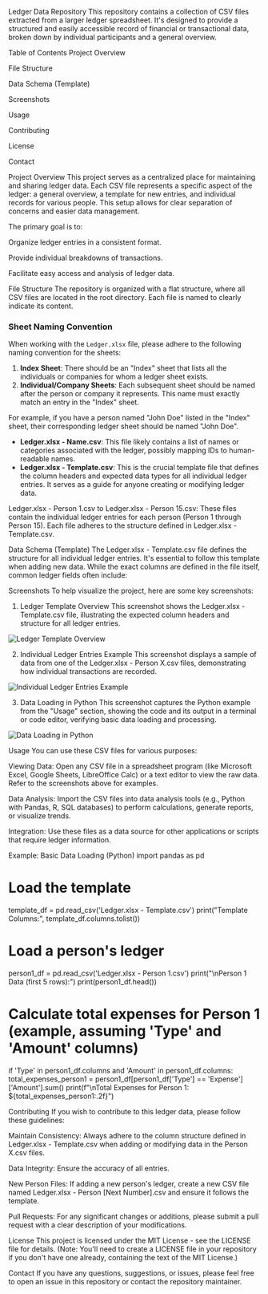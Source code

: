 Ledger Data Repository
This repository contains a collection of CSV files extracted from a larger ledger spreadsheet. It's designed to provide a structured and easily accessible record of financial or transactional data, broken down by individual participants and a general overview.

Table of Contents
Project Overview

File Structure

Data Schema (Template)

Screenshots

Usage

Contributing

License

Contact

Project Overview
This project serves as a centralized place for maintaining and sharing ledger data. Each CSV file represents a specific aspect of the ledger: a general overview, a template for new entries, and individual records for various people. This setup allows for clear separation of concerns and easier data management.

The primary goal is to:

Organize ledger entries in a consistent format.

Provide individual breakdowns of transactions.

Facilitate easy access and analysis of ledger data.

File Structure
The repository is organized with a flat structure, where all CSV files are located in the root directory. Each file is named to clearly indicate its content.

### Sheet Naming Convention

When working with the `Ledger.xlsx` file, please adhere to the following naming convention for the sheets:

1.  **Index Sheet**: There should be an "Index" sheet that lists all the individuals or companies for whom a ledger sheet exists.
2.  **Individual/Company Sheets**: Each subsequent sheet should be named after the person or company it represents. This name must exactly match an entry in the "Index" sheet.

For example, if you have a person named "John Doe" listed in the "Index" sheet, their corresponding ledger sheet should be named "John Doe".

*   **Ledger.xlsx - Name.csv**: This file likely contains a list of names or categories associated with the ledger, possibly mapping IDs to human-readable names.
*   **Ledger.xlsx - Template.csv**: This is the crucial template file that defines the column headers and expected data types for all individual ledger entries. It serves as a guide for anyone creating or modifying ledger data.

Ledger.xlsx - Person 1.csv to Ledger.xlsx - Person 15.csv: These files contain the individual ledger entries for each person (Person 1 through Person 15). Each file adheres to the structure defined in Ledger.xlsx - Template.csv.

Data Schema (Template)
The Ledger.xlsx - Template.csv file defines the structure for all individual ledger entries. It's essential to follow this template when adding new data. While the exact columns are defined in the file itself, common ledger fields often include:

Screenshots
To help visualize the project, here are some key screenshots:

1. Ledger Template Overview
This screenshot shows the Ledger.xlsx - Template.csv file, illustrating the expected column headers and structure for all ledger entries.

![Ledger Template Overview](assets/template.png)

2. Individual Ledger Entries Example
This screenshot displays a sample of data from one of the Ledger.xlsx - Person X.csv files, demonstrating how individual transactions are recorded.

![Individual Ledger Entries Example](assets/sample.png)

3. Data Loading in Python
This screenshot captures the Python example from the "Usage" section, showing the code and its output in a terminal or code editor, verifying basic data loading and processing.

![Data Loading in Python](assets/index.png)

Usage
You can use these CSV files for various purposes:

Viewing Data: Open any CSV file in a spreadsheet program (like Microsoft Excel, Google Sheets, LibreOffice Calc) or a text editor to view the raw data. Refer to the screenshots above for examples.

Data Analysis: Import the CSV files into data analysis tools (e.g., Python with Pandas, R, SQL databases) to perform calculations, generate reports, or visualize trends.

Integration: Use these files as a data source for other applications or scripts that require ledger information.

Example: Basic Data Loading (Python)
import pandas as pd

# Load the template
template_df = pd.read_csv('Ledger.xlsx - Template.csv')
print("Template Columns:", template_df.columns.tolist())

# Load a person's ledger
person1_df = pd.read_csv('Ledger.xlsx - Person 1.csv')
print("\nPerson 1 Data (first 5 rows):")
print(person1_df.head())

# Calculate total expenses for Person 1 (example, assuming 'Type' and 'Amount' columns)
if 'Type' in person1_df.columns and 'Amount' in person1_df.columns:
    total_expenses_person1 = person1_df[person1_df['Type'] == 'Expense']['Amount'].sum()
    print(f"\nTotal Expenses for Person 1: ${total_expenses_person1:.2f}")

Contributing
If you wish to contribute to this ledger data, please follow these guidelines:

Maintain Consistency: Always adhere to the column structure defined in Ledger.xlsx - Template.csv when adding or modifying data in the Person X.csv files.

Data Integrity: Ensure the accuracy of all entries.

New Person Files: If adding a new person's ledger, create a new CSV file named Ledger.xlsx - Person [Next Number].csv and ensure it follows the template.

Pull Requests: For any significant changes or additions, please submit a pull request with a clear description of your modifications.

License
This project is licensed under the MIT License - see the LICENSE file for details.
(Note: You'll need to create a LICENSE file in your repository if you don't have one already, containing the text of the MIT License.)

Contact
If you have any questions, suggestions, or issues, please feel free to open an issue in this repository or contact the repository maintainer.